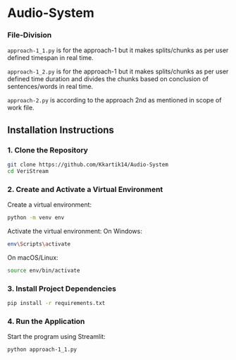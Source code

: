 # Audio-System

### File-Division
`approach-1_1.py` is for the approach-1 but it makes splits/chunks as per user defined timespan in real time.

`approach-1_2.py` is for the approach-1 but it makes splits/chunks as per user defined time duration and divides the chunks based on conclusion of sentences/words in real time.

`approach-2.py` is according to the approach 2nd as mentioned in scope of work file.

## **Installation Instructions**

### **1. Clone the Repository**
```bash
git clone https://github.com/Kkartik14/Audio-System
cd VeriStream
```

### **2. Create and Activate a Virtual Environment**
Create a virtual environment:
```bash
python -m venv env
```
Activate the virtual environment:
On Windows:
```bash
env\Scripts\activate
```
On macOS/Linux:
```bash
source env/bin/activate
```

### **3. Install Project Dependencies**
```bash
pip install -r requirements.txt
```

### **4. Run the Application**
Start the program using Streamlit:
```bash
python approach-1_1.py
```
